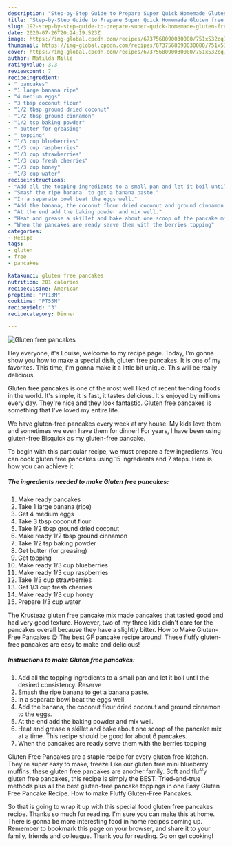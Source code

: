 ```yaml
---
description: "Step-by-Step Guide to Prepare Super Quick Homemade Gluten free pancakes"
title: "Step-by-Step Guide to Prepare Super Quick Homemade Gluten free pancakes"
slug: 192-step-by-step-guide-to-prepare-super-quick-homemade-gluten-free-pancakes
date: 2020-07-26T20:24:19.523Z
image: https://img-global.cpcdn.com/recipes/6737568090030080/751x532cq70/gluten-free-pancakes-recipe-main-photo.jpg
thumbnail: https://img-global.cpcdn.com/recipes/6737568090030080/751x532cq70/gluten-free-pancakes-recipe-main-photo.jpg
cover: https://img-global.cpcdn.com/recipes/6737568090030080/751x532cq70/gluten-free-pancakes-recipe-main-photo.jpg
author: Matilda Mills
ratingvalue: 3.3
reviewcount: 7
recipeingredient:
- " pancakes"
- "1 large banana ripe"
- "4 medium eggs"
- "3 tbsp coconut flour"
- "1/2 tbsp ground dried coconut"
- "1/2 tbsp ground cinnamon"
- "1/2 tsp baking powder"
- " butter for greasing"
- " topping"
- "1/3 cup blueberries"
- "1/3 cup raspberries"
- "1/3 cup strawberries"
- "1/3 cup fresh cherries"
- "1/3 cup honey"
- "1/3 cup water"
recipeinstructions:
- "Add all the topping ingredients to a small pan and let it boil until the desired consistency. Reserve"
- "Smash the ripe banana  to get a banana paste."
- "In a separate bowl beat the eggs well."
- "Add the banana, the coconut flour dried coconut and ground cinnamon to the eggs."
- "At the end add the baking powder and mix well."
- "Heat and grease a skillet and bake about one scoop of the pancake mix at a time. This recipe should be good for about 6 pancakes."
- "When the pancakes are ready serve them with the berries topping"
categories:
- Recipe
tags:
- gluten
- free
- pancakes

katakunci: gluten free pancakes 
nutrition: 201 calories
recipecuisine: American
preptime: "PT13M"
cooktime: "PT55M"
recipeyield: "3"
recipecategory: Dinner

---
```



![Gluten free pancakes](https://img-global.cpcdn.com/recipes/6737568090030080/751x532cq70/gluten-free-pancakes-recipe-main-photo.jpg)

Hey everyone, it's Louise, welcome to my recipe page. Today, I'm gonna show you how to make a special dish, gluten free pancakes. It is one of my favorites. This time, I'm gonna make it a little bit unique. This will be really delicious.

Gluten free pancakes is one of the most well liked of recent trending foods in the world. It's simple, it is fast, it tastes delicious. It's enjoyed by millions every day. They're nice and they look fantastic. Gluten free pancakes is something that I've loved my entire life.

We have gluten-free pancakes every week at my house. My kids love them and sometimes we even have them for dinner! For years, I have been using gluten-free Bisquick as my gluten-free pancake.


To begin with this particular recipe, we must prepare a few ingredients. You can cook gluten free pancakes using 15 ingredients and 7 steps. Here is how you can achieve it.

##### The ingredients needed to make Gluten free pancakes:

1. Make ready  pancakes
1. Take 1 large banana (ripe)
1. Get 4 medium eggs
1. Take 3 tbsp coconut flour
1. Take 1/2 tbsp ground dried coconut
1. Make ready 1/2 tbsp ground cinnamon
1. Take 1/2 tsp baking powder
1. Get  butter (for greasing)
1. Get  topping
1. Make ready 1/3 cup blueberries
1. Make ready 1/3 cup raspberries
1. Take 1/3 cup strawberries
1. Get 1/3 cup fresh cherries
1. Make ready 1/3 cup honey
1. Prepare 1/3 cup water


The Krusteaz gluten free pancake mix made pancakes that tasted good and had very good texture. However, two of my three kids didn&#39;t care for the pancakes overall because they have a slightly bitter. How to Make Gluten-Free Pancakes 😋 The best GF pancake recipe around! These fluffy gluten-free pancakes are easy to make and delicious! 

##### Instructions to make Gluten free pancakes:

1. Add all the topping ingredients to a small pan and let it boil until the desired consistency. Reserve
1. Smash the ripe banana  to get a banana paste.
1. In a separate bowl beat the eggs well.
1. Add the banana, the coconut flour dried coconut and ground cinnamon to the eggs.
1. At the end add the baking powder and mix well.
1. Heat and grease a skillet and bake about one scoop of the pancake mix at a time. This recipe should be good for about 6 pancakes.
1. When the pancakes are ready serve them with the berries topping


Gluten Free Pancakes are a staple recipe for every gluten free kitchen. They&#39;re super easy to make, freeze Like our gluten free mini blueberry muffins, these gluten free pancakes are another family. Soft and fluffy gluten free pancakes, this recipe is simply the BEST. Tried-and-true methods plus all the best gluten-free pancake toppings in one Easy Gluten Free Pancake Recipe. How to make Fluffy Gluten-Free Pancakes. 

So that is going to wrap it up with this special food gluten free pancakes recipe. Thanks so much for reading. I'm sure you can make this at home. There is gonna be more interesting food in home recipes coming up. Remember to bookmark this page on your browser, and share it to your family, friends and colleague. Thank you for reading. Go on get cooking!

